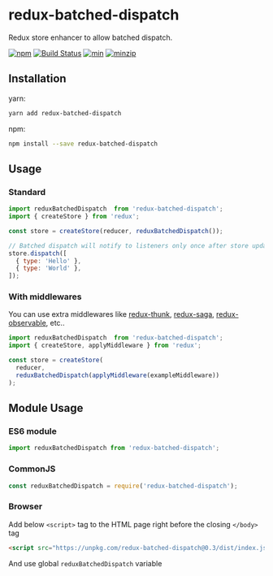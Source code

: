 # redux-batched-dispatch

Redux store enhancer to allow batched dispatch.

[![npm](https://img.shields.io/npm/v/redux-batched-dispatch.svg)](https://www.npmjs.com/package/redux-batched-dispatch)
[![Build Status](https://api.travis-ci.org/jiggum/redux-batched-dispatch.svg?branch=master)](https://travis-ci.org/jiggum/redux-batched-dispatch)
[![min](https://img.shields.io/bundlephobia/min/redux-batched-dispatch.svg)](https://www.npmjs.com/package/redux-batched-dispatch)
[![minzip](https://img.shields.io/bundlephobia/minzip/redux-batched-dispatch.svg)](https://www.npmjs.com/package/redux-batched-dispatch)

## Installation

yarn:
```bash
yarn add redux-batched-dispatch
```

npm:
```bash
npm install --save redux-batched-dispatch
```

## Usage

### Standard

```js
import reduxBatchedDispatch  from 'redux-batched-dispatch';
import { createStore } from 'redux';

const store = createStore(reducer, reduxBatchedDispatch());

// Batched dispatch will notify to listeners only once after store updated
store.dispatch([
  { type: 'Hello' },
  { type: 'World' },
]);
```

### With middlewares

You can use extra middlewares like [redux-thunk](https://github.com/reduxjs/redux-thunk), [redux-saga](https://github.com/redux-saga/redux-saga), [redux-observable](https://github.com/redux-observable/redux-observable), etc..

```js
import reduxBatchedDispatch  from 'redux-batched-dispatch';
import { createStore, applyMiddleware } from 'redux';

const store = createStore(
  reducer,
  reduxBatchedDispatch(applyMiddleware(exampleMiddleware))
);
```

## Module Usage

### ES6 module

```js
import reduxBatchedDispatch from 'redux-batched-dispatch';
```

### CommonJS

```js
const reduxBatchedDispatch = require('redux-batched-dispatch');
```

### Browser

Add below `<script>` tag to the HTML page right before the closing `</body>` tag
```html
<script src="https://unpkg.com/redux-batched-dispatch@0.3/dist/index.js" crossorigin></script>
```
And use global `reduxBatchedDispatch` variable
